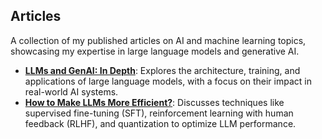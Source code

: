 ## Articles
A collection of my published articles on AI and machine learning topics, showcasing my expertise in large language models and generative AI.

- **[LLMs and GenAI: In Depth](articles/llms-and-genai-in-depth.md)**: Explores the architecture, training, and applications of large language models, with a focus on their impact in real-world AI systems.
- **[How to Make LLMs More Efficient?](articles/llms-efficiency.md)**: Discusses techniques like supervised fine-tuning (SFT), reinforcement learning with human feedback (RLHF), and quantization to optimize LLM performance.

